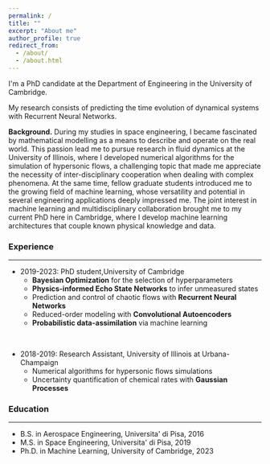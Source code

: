 ```yaml
---
permalink: /
title: ""
excerpt: "About me"
author_profile: true
redirect_from: 
  - /about/
  - /about.html
---
```


I'm a PhD candidate at the Department of Engineering in the University of Cambridge. 

My research consists of predicting the time evolution of dynamical systems with Recurrent Neural Networks.

__Background.__ During my studies in space engineering, I became fascinated by mathematical modelling as a means to describe and operate on the real world. This passion lead me to pursue research in fluid dynamics at the University of Illinois, where I developed numerical algorithms for the simulation of hypersonic flows, a challenging topic that made me appreciate the necessity of inter-disciplinary cooperation when dealing with complex phenomena. At the same time, fellow graduate students introduced me to the growing field of machine learning, whose versatility and potential in several engineering applications deeply impressed me. The joint interest in machine learning and multidisciplinary collaboration brought me to my current PhD here in Cambridge, where I develop machine learning architectures that couple known physical knowledge and data. 

<!--My research focuses on dynamical systems, with applications that range from fluid dynamics, to climate science and epidemiology.-->


### Experience
***

* 2019-2023: PhD student,University of Cambridge 
  * __Bayesian Optimization__ for the selection of hyperparameters
  * __Physics-informed Echo State Networks__ to infer unmeasured states
  * Prediction and control of chaotic flows with __Recurrent Neural Networks__
  * Reduced-order modeling with __Convolutional Autoencoders__
  * __Probabilistic data-assimilation__ via machine learning
 <br/>
 
* 2018-2019: Research Assistant, University of Illinois at Urbana-Champaign
  * Numerical algorithms for hypersonic flows simulations 
  * Uncertainty quantification of chemical rates with __Gaussian Processes__


### Education
***
* B.S. in Aerospace Engineering, Universita' di Pisa, 2016
* M.S. in Space Engineering, Universita' di Pisa, 2019
* Ph.D. in Machine Learning, University of Cambridge, 2023




